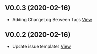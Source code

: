 
## V0.0.3 (2020-02-16)

*  Adding ChangeLog Between Tags [View](https://bitbucket.org/projects/test/repos/my-project/commits/9e67790a816746c1f554e2b7eee8b7fa62fc9868)


## V0.0.2 (2020-02-16)

*  Update issue templates [View](https://bitbucket.org/projects/test/repos/my-project/commits/f5aea102b4f920574072165bf581b01af1c6a80e)


